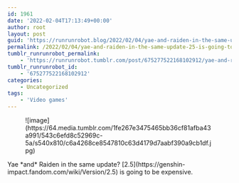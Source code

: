 ```yaml
---
id: 1961
date: '2022-02-04T17:13:49+00:00'
author: root
layout: post
guid: 'https://runrunrobot.blog/2022/02/04/yae-and-raiden-in-the-same-update-25-is-going-to/'
permalink: /2022/02/04/yae-and-raiden-in-the-same-update-25-is-going-to/
tumblr_runrunrobot_permalink:
    - 'https://runrunrobot.tumblr.com/post/675277522168102912/yae-and-raiden-in-the-same-update-25-is-going-to'
tumblr_runrunrobot_id:
    - '675277522168102912'
categories:
    - Uncategorized
tags:
    - 'Video games'
---
```


<figure class="tmblr-full" data-orig-height="676" data-orig-width="1000">![image](https://64.media.tumblr.com/1fe267e3475465bb36cf81afba43a991/543c6efd8c52969c-5a/s540x810/c6a4268ce8547810c63d4179d7aabf390a9cb1df.jpg)</figure>Yae *and* Raiden in the same update? [2.5](https://genshin-impact.fandom.com/wiki/Version/2.5) is going to be expensive.